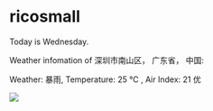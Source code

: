 # ricosmall

Today is Wednesday.

Weather infomation of 深圳市南山区， 广东省， 中国: 

Weather: 暴雨, Temperature: 25 ℃ , Air Index: 21 优

<img src="https://github-readme-stats.vercel.app/api?username=ricosmall&show_icons=true" />
